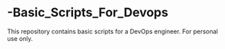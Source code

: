 # -Basic_Scripts_For_Devops
This repository contains basic scripts for a DevOps engineer. For personal use only.
